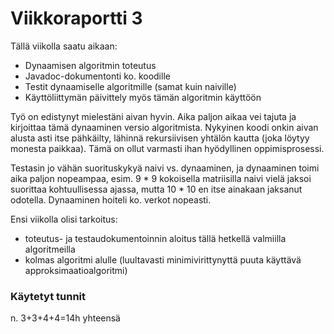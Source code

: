 # Viikkoraportti 3
Tällä viikolla saatu aikaan:

* Dynaamisen algoritmin toteutus
* Javadoc-dokumentonti ko. koodille
* Testit dynaamiselle algoritmille (samat kuin naiville)
* Käyttöliittymän päivittely myös tämän algoritmin käyttöön

Työ on edistynyt mielestäni aivan hyvin. Aika paljon aikaa
vei tajuta ja kirjoittaa tämä dynaaminen versio algoritmista. Nykyinen koodi onkin aivan alusta asti itse pähkäilty, lähinnä rekursiivisen yhtälön kautta (joka löytyy monesta paikkaa). Tämä on ollut varmasti ihan hyödyllinen oppimisprosessi.

Testasin jo vähän suorituskykyä naivi vs. dynaaminen, ja dynaaminen toimi aika paljon nopeampaa, esim. 9 * 9 kokoisella matriisilla naivi vielä jaksoi suorittaa kohtuullisessa ajassa, mutta 10 * 10 en itse ainakaan jaksanut odotella. Dynaaminen hoiteli ko. verkot nopeasti.

Ensi viikolla olisi tarkoitus:

* toteutus- ja testaudokumentoinnin aloitus tällä hetkellä valmiilla algoritmeilla
* kolmas algoritmi alulle (luultavasti minimivirittynyttä
puuta käyttävä approksimaatioalgoritmi)

### Käytetyt tunnit
n. 3+3+4+4=14h yhteensä